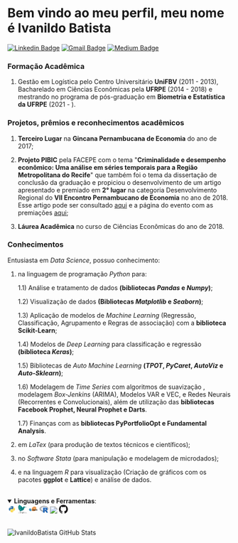 # Bem vindo ao meu perfil, meu nome é Ivanildo Batista

[![Linkedin Badge](https://img.shields.io/badge/-LinkedIn-blue?style=flat-square&logo=Linkedin&logoColor=white&link=https://www.linkedin.com/in/karinnecristinapereira//)](https://www.linkedin.com/in/ivanildo-batista-da-silva-j%C3%BAnior-26201147/)
[![Gmail Badge](https://img.shields.io/badge/-Gmail-red?style=flat-square&logo=Gmail&logoColor=white&link=karinnecristinapereira@gmail.com)](ivanildo.batista13@gmail.com)
[![Medium Badge](https://img.shields.io/badge/-Medium-black?style=flat-square&logo=Medium&logoColor=white&link=https://medium.com/@ivanildo.batista13)](https://ivanildo-batista13.medium.com/)

### Formação Acadêmica

1) Gestão em Logística pelo Centro Universitário **UniFBV** (2011 - 2013), Bacharelado em Ciências Econômicas pela **UFRPE** (2014 - 2018) e mestrando no programa de pós-graduação em **Biometria e Estatística da UFRPE** (2021 - ). 

### Projetos, prêmios e reconhecimentos acadêmicos
1) **Terceiro Lugar** na **Gincana Pernambucana de Economia** do ano de 2017;

2) **Projeto PIBIC** pela FACEPE com o tema "**Criminalidade e desempenho econômico: Uma análise em séries temporais para a Região Metropolitana do Recife**" que também foi o tema da dissertação de conclusão da graduação e propiciou o desenvolvimento de um artigo apresentado e premiado em **2° lugar** na categoria Desenvolvimento Regional do **VII Encontro Pernambucano de Economia** no ano de 2018. Esse artigo pode ser consultado [aqui](https://coreconpe.gov.br/enpecon/viienpecon/artigos/sessao5/Criminalidade%20e%20desempenho%20econ%c3%b4mico%20Uma%20an%c3%a1lise%20em%20s%c3%a9ries%20temporais%20para%20a%20Regi%c3%a3o%20Metropolitana%20do%20Recife.pdf) e a página do evento com as premiações [aqui](https://coreconpe.gov.br/enpecon/viienpecon/index.html);

3) **Láurea Acadêmica** no curso de Ciências Econômicas do ano de 2018.

### Conhecimentos

Entusiasta em *Data Science*, possuo conhecimento:

1) na linguagem de programação *Python* para:

    1.1) Análise e tratamento de dados **(bibliotecas *Pandas* e *Numpy*)**;
    
    1.2) Visualização de dados **(Bibliotecas *Matplotlib* e *Seaborn*)**;
    
    1.3) Aplicação de modelos de *Machine Learning* (Regressão, Classificação, Agrupamento e Regras de associação) com a **biblioteca Scikit-Learn**;
    
    1.4) Modelos de *Deep Learning* para classificação e regressão **(biblioteca *Keras*)**;
    
    1.5) Bibliotecas de *Auto Machine Learning* **(*TPOT*, *PyCaret*, *AutoViz* e *Auto-Sklearn*)**;
    
    1.6) Modelagem de *Time Series* com algoritmos de suavização , modelagem *Box-Jenkins* (ARIMA), Modelos VAR e VEC, e Redes Neurais (Recorrentes e Convolucionais), além de utilização das **bibliotecas Facebook Prophet, Neural Prophet e Darts**.
    
    1.7) Finanças com as **bibliotecas PyPortfolioOpt e Fundamental Analysis**.

2) em *LaTex* (para produção de textos técnicos e científicos);

3) no *Software Stata* (para manipulação e modelagem de microdados);

4) e na linguagem *R* para visualização (Criação de gráficos com os pacotes **ggplot** e **Lattice**) e análise de dados.

<br>

<details open>
 <summary><b>Linguagens e Ferramentas</b>:</summary>
<code><img height="20" src="https://raw.githubusercontent.com/github/explore/80688e429a7d4ef2fca1e82350fe8e3517d3494d/topics/python/python.png"></code>
<code><img height="20" src="https://raw.githubusercontent.com/github/explore/80688e429a7d4ef2fca1e82350fe8e3517d3494d/topics/latex/latex.png"></code>
<code><img height="20" src="https://raw.githubusercontent.com/github/explore/80688e429a7d4ef2fca1e82350fe8e3517d3494d/topics/scikit-learn/scikit-learn.png"></code>
 <code><img height="20" src="https://raw.githubusercontent.com/github/explore/80688e429a7d4ef2fca1e82350fe8e3517d3494d/topics/r/r.png"></code>
 <code><img height="20"  src="https://camo.githubusercontent.com/c096d2ce6476b582a4e63be2b7ff9f47c7c8ca8144e387b2b673de0117083312/68747470733a2f2f63646e2e6a7364656c6976722e6e65742f6e706d2f73696d706c652d69636f6e7340332e342e302f69636f6e732f70616e6461732e737667"></code>
  <code><img height="20" src="https://raw.githubusercontent.com/github/explore/78df643247d429f6cc873026c0622819ad797942/topics/github/github.png"></code>
</details>

<br>

![IvanildoBatista GitHub Stats](https://github-readme-stats.vercel.app/api?username=IvanildoBatista&show_icons=False)
